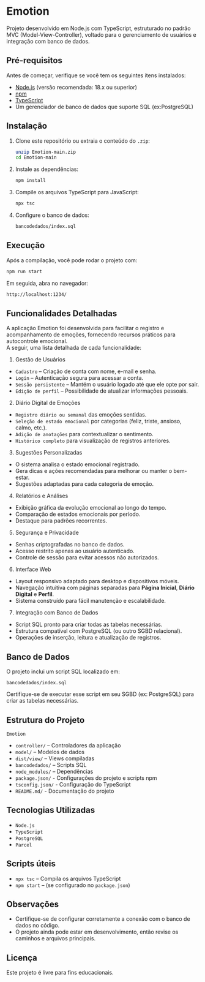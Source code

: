 # Emotion

Projeto desenvolvido em Node.js com TypeScript, estruturado no padrão MVC (Model-View-Controller), voltado para o gerenciamento de usuários e integração com banco de dados.

## Pré-requisitos

Antes de começar, verifique se você tem os seguintes itens instalados:

- [Node.js](https://nodejs.org/) (versão recomendada: 18.x ou superior)
- [npm](https://www.npmjs.com/)
- [TypeScript](https://www.typescriptlang.org/)
- Um gerenciador de banco de dados que suporte SQL (ex:PostgreSQL)

## Instalação

1. Clone este repositório ou extraia o conteúdo do `.zip`:
   ```bash
   unzip Emotion-main.zip
   cd Emotion-main
   ```

2. Instale as dependências:
   ```bash
   npm install
   ```

3. Compile os arquivos TypeScript para JavaScript:
   ```bash
   npx tsc
   ```

4. Configure o banco de dados:
   ```bash
   bancodedados/index.sql
   ```

## Execução

Após a compilação, você pode rodar o projeto com:

```bash
npm run start
```

Em seguida, abra no navegador:

```bash
http://localhost:1234/
```

## Funcionalidades Detalhadas

A aplicação Emotion foi desenvolvida para facilitar o registro e acompanhamento de emoções, fornecendo recursos práticos para autocontrole emocional.  
A seguir, uma lista detalhada de cada funcionalidade:

1. Gestão de Usuários
- `Cadastro` – Criação de conta com nome, e-mail e senha.
- `Login` – Autenticação segura para acessar a conta.
- `Sessão persistente` – Mantém o usuário logado até que ele opte por sair.
- `Edição de perfil` – Possibilidade de atualizar informações pessoais.

2. Diário Digital de Emoções
- `Registro diário ou semanal` das emoções sentidas.
- `Seleção de estado emocional` por categorias (feliz, triste, ansioso, calmo, etc.).
- `Adição de anotações` para contextualizar o sentimento.
- `Histórico completo` para visualização de registros anteriores.

3. Sugestões Personalizadas
- O sistema analisa o estado emocional registrado.
- Gera dicas e ações recomendadas para melhorar ou manter o bem-estar.
- Sugestões adaptadas para cada categoria de emoção.

4. Relatórios e Análises
- Exibição gráfica da evolução emocional ao longo do tempo.
- Comparação de estados emocionais por período.
- Destaque para padrões recorrentes.

5. Segurança e Privacidade
- Senhas criptografadas no banco de dados.
- Acesso restrito apenas ao usuário autenticado.
- Controle de sessão para evitar acessos não autorizados.

6. Interface Web
- Layout responsivo adaptado para desktop e dispositivos móveis.
- Navegação intuitiva com páginas separadas para **Página Inicial**, **Diário Digital** e **Perfil**.
- Sistema construído para fácil manutenção e escalabilidade.

7. Integração com Banco de Dados
- Script SQL pronto para criar todas as tabelas necessárias.
- Estrutura compatível com PostgreSQL (ou outro SGBD relacional).
- Operações de inserção, leitura e atualização de registros.

## Banco de Dados

O projeto inclui um script SQL localizado em:

```
bancodedados/index.sql
```

Certifique-se de executar esse script em seu SGBD (ex: PostgreSQL) para criar as tabelas necessárias.

## Estrutura do Projeto
`Emotion`
- `controller/` – Controladores da aplicação
- `model/` – Modelos de dados
- `dist/view/` – Views compiladas
- `bancodedados/` – Scripts SQL
- `node_modules/` – Dependências
- `package.json/` - Configurações do projeto e scripts npm
- `tsconfig.json/` - Configuração do TypeScript
- `README.md/` - Documentação do projeto

## Tecnologias Utilizadas

- `Node.js`
- `TypeScript`
- `PostgreSQL`
- `Parcel`

## Scripts úteis

- `npx tsc` – Compila os arquivos TypeScript
- `npm start` – (se configurado no `package.json`)

## Observações

- Certifique-se de configurar corretamente a conexão com o banco de dados no código.
- O projeto ainda pode estar em desenvolvimento, então revise os caminhos e arquivos principais.

## Licença

Este projeto é livre para fins educacionais.
